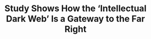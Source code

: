 ---
title: 'Study Shows How the ‘Intellectual Dark Web’ Is a Gateway to the Far Right'

year: 2019

venue: "Rolling Stone"

link: "https://www.rollingstone.com/culture/culture-news/youtube-far-right-radicalization-study-877061/"

archive: "http://web.archive.org/web/20190908101310/https://www.rollingstone.com/culture/culture-news/youtube-far-right-radicalization-study-877061/"

related_paper: 'Auditing Radicalization Pathways on YouTube'

---